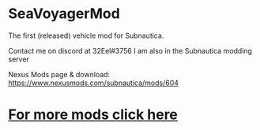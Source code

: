 # SeaVoyagerMod
The first (released) vehicle mod for Subnautica.

Contact me on discord at 32Eel#3756 
I am also in the Subnautica modding server

Nexus Mods page & download: https://www.nexusmods.com/subnautica/mods/604

# [For more mods click here](https://github.com/LeeTwentyThree/Lee23-SubnauticaMods)
